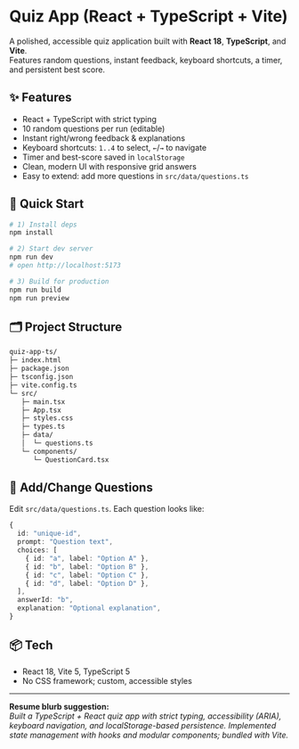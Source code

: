 
# Quiz App (React + TypeScript + Vite)

A polished, accessible quiz application built with **React 18**, **TypeScript**, and **Vite**.  
Features random questions, instant feedback, keyboard shortcuts, a timer, and persistent best score.

## ✨ Features
- React + TypeScript with strict typing
- 10 random questions per run (editable)
- Instant right/wrong feedback & explanations
- Keyboard shortcuts: `1..4` to select, `←`/`→` to navigate
- Timer and best-score saved in `localStorage`
- Clean, modern UI with responsive grid answers
- Easy to extend: add more questions in `src/data/questions.ts`

## 🚀 Quick Start

```bash
# 1) Install deps
npm install

# 2) Start dev server
npm run dev
# open http://localhost:5173

# 3) Build for production
npm run build
npm run preview
```

## 🗂 Project Structure
```txt
quiz-app-ts/
├─ index.html
├─ package.json
├─ tsconfig.json
├─ vite.config.ts
└─ src/
   ├─ main.tsx
   ├─ App.tsx
   ├─ styles.css
   ├─ types.ts
   ├─ data/
   │  └─ questions.ts
   └─ components/
      └─ QuestionCard.tsx
```

## 🧠 Add/Change Questions
Edit `src/data/questions.ts`. Each question looks like:
```ts
{
  id: "unique-id",
  prompt: "Question text",
  choices: [
    { id: "a", label: "Option A" },
    { id: "b", label: "Option B" },
    { id: "c", label: "Option C" },
    { id: "d", label: "Option D" },
  ],
  answerId: "b",
  explanation: "Optional explanation",
}
```

## 📦 Tech
- React 18, Vite 5, TypeScript 5
- No CSS framework; custom, accessible styles

---

**Resume blurb suggestion:**  
*Built a TypeScript + React quiz app with strict typing, accessibility (ARIA), keyboard navigation, and localStorage-based persistence. Implemented state management with hooks and modular components; bundled with Vite.*
